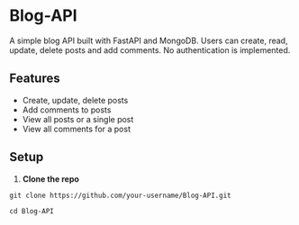 # Blog-API

A simple blog API built with FastAPI and MongoDB. Users can create, read, update, delete posts and add comments. No authentication is implemented.

## Features
- Create, update, delete posts
- Add comments to posts
- View all posts or a single post
- View all comments for a post

## Setup

1. **Clone the repo**
```
git clone https://github.com/your-username/Blog-API.git
```
```
cd Blog-API
```

